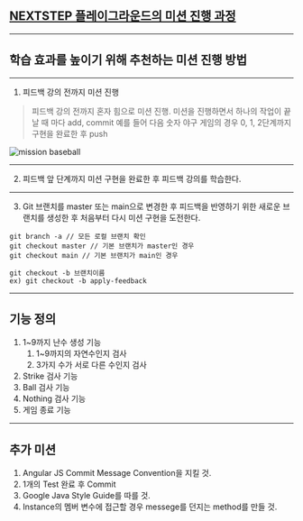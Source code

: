 ## [NEXTSTEP 플레이그라운드의 미션 진행 과정](https://github.com/next-step/nextstep-docs/blob/master/playground/README.md)

---
## 학습 효과를 높이기 위해 추천하는 미션 진행 방법

---
1. 피드백 강의 전까지 미션 진행 
> 피드백 강의 전까지 혼자 힘으로 미션 진행. 미션을 진행하면서 하나의 작업이 끝날 때 마다 add, commit
> 예를 들어 다음 숫자 야구 게임의 경우 0, 1, 2단계까지 구현을 완료한 후 push

![mission baseball](https://raw.githubusercontent.com/next-step/nextstep-docs/master/playground/images/mission_baseball.png)

---
2. 피드백 앞 단계까지 미션 구현을 완료한 후 피드백 강의를 학습한다.

---
3. Git 브랜치를 master 또는 main으로 변경한 후 피드백을 반영하기 위한 새로운 브랜치를 생성한 후 처음부터 다시 미션 구현을 도전한다.

```
git branch -a // 모든 로컬 브랜치 확인
git checkout master // 기본 브랜치가 master인 경우
git checkout main // 기본 브랜치가 main인 경우

git checkout -b 브랜치이름
ex) git checkout -b apply-feedback
```

---
## 기능 정의
1. 1~9까지 난수 생성 기능
   1. 1~9까지의 자연수인지 검사
   2. 3가지 수가 서로 다른 수인지 검사
2. Strike 검사 기능
3. Ball 검사 기능
4. Nothing 검사 기능
5. 게임 종료 기능

---
## 추가 미션
1. Angular JS Commit Message Convention을 지킬 것.
2. 1개의 Test 완료 후 Commit
3. Google Java Style Guide를 따를 것.
4. Instance의 멤버 변수에 접근할 경우 messege를 던지는 method를 만들 것.